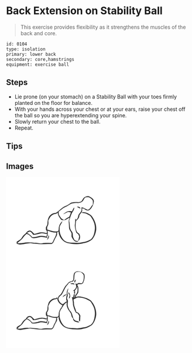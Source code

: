 # Back Extension on Stability Ball
> This exercise provides flexibility as it strengthens the muscles of the back and core.

``` 
id: 0104 
type: isolation 
primary: lower back 
secondary: core,hamstrings 
equipment: exercise ball 
``` 

## Steps

 - Lie prone (on your stomach) on a Stability Ball with your toes firmly planted on the floor for balance.
 - With your hands across your chest or at your ears, raise your chest off the ball so you are hyperextending your spine.
 - Slowly return your chest to the ball.
 - Repeat.

## Tips


## Images

<svg width="233pt" height="175pt" viewBox="0 0 233 175" xmlns="http://www.w3.org/2000/svg">
  <g fill="#FFF">
    <path d="M0 0h233v175H0V0m160.41 41.47c-3.2 1.88-3.74 6.15-6.62 8.32-2.1.88-4.35 1.68-6.65 1.58-4.62-.43-9.32-.07-13.85.86-3.69 2.42-7.11 5.36-11.38 6.75-8.22 2.88-13.18 10.57-20.73 14.54-3.69-.42-7.2 1.29-9.85 3.73-5.46 4.07-6.3 11.45-6.73 17.74.25 3.06-2.1 5.32-3.13 7.99.11 2.51-.66 5.67 2.03 7.13-.07 1.6-.14 3.19-.19 4.79-3.98-1.3-8.17-2.15-12.37-1.74-4.46.33-8.53 2.42-12.92 3.08-2.9-1.94-4.78-5.26-8.1-6.55-3.3-1.05-6.61 1.1-8.41 3.77-2.05 2.89-5.36 4.59-7.35 7.55-1.96 2.43-3.04 5.8-6.02 7.24-2.27 1.25-4.4 2.74-6.54 4.21-.02 1.28-.06 2.57.07 3.86 2.89 1.11 6.01 2.17 9.14 1.58 6.35-.99 12.69-2.26 19.09-2.76 3.99.67 8 1.16 12.04 1.39 10.34 1.79 20.83.02 31.24.33 3.91-1.28 4.74-6.02 6.48-9.26 1.7-4.16 5.51-7.75 4.77-12.59-.6-2 1.87-2.57 2.92-3.75.64 10.94 8.38 21.6 19.39 23.91 10.52 2.27 21.76 3.03 32.22.06 6.28-.74 12.05-3.71 17.1-7.4 5.2-5.67 7.8-13.23 8.68-20.78.49-10.63-3.82-21.08-10.78-28.99-3.6-2.2-7.12-4.83-11.35-5.61-2.62-.66-5.6-1.23-7.91.55 3.55.98 7.51.65 10.78 2.57 2.31 1.37 4.97 2.19 7.02 3.97 5.81 7.55 10.1 16.75 9.43 26.49-.89 7.62-2.11 16.22-8.38 21.42-3.99 2.03-8.05 4.24-12.5 5.04-5.69.68-11.27 2.68-17.06 1.97-8.55-.55-18.38.97-25.39-5.14-6.01-6.47-9.83-15.4-8.88-24.31-.88-5.67 4.3-9.45 5.52-14.56-4.79 3.65-7.29 9.77-7.48 15.69-.31 1.59 0 4.14-1.97 4.73-7.32 1.93-14.42-1.5-21.37-3.33-.68-2.62-.75-5.32.77-7.66 2.08-3.26 1.49-7.17 1.21-10.81 2.11-4.2 3.94-8.86 8.28-11.28 3.21-2.99 8.44-1.31 10.99-5.19.18 5.16 3.28 9.58 6.25 13.58 1.64 2.47 4.94 1.97 7.51 2.01 3.95-.69 6.99-3.72 10.65-5.19-.78 2.95-2.37 5.88-1.78 9.03.5 4.03.39 8.1.69 12.14.37 3.56 2.99 6.17 4.44 9.27 1.67 3.34-.69 7.39 1.63 10.51 2.3 4.34 6.08 10.02 11.83 8.17.26-.33.78-.99 1.04-1.33 4.35-3.38 4.55-10.13 1.93-14.63-1.54-1.47-3.76-2.28-4.74-4.27-3.82-6.83-2.9-15.06-1.69-22.47 2.98-2.42 6.01-5.39 6.53-9.4.21-4.4 5.24-6.55 5.91-10.8-.11-1.79-.18-3.57-.02-5.35 1.29.25 2.58.51 3.87.79 2.68 2.64 6.41 4.59 10.22 3.29 5.93-4.03 9.04-11.17 9.85-18.09.35-5.28-4.86-7.78-8.71-10-3.45-1.99-7.58-.29-10.67 1.61z"/>
    <path d="M162.9 41.43c3.15-.51 6.81-.87 9.47 1.27 2.28 1.74 5.24 3.6 5.38 6.78.27 2.27.07 4.56-.02 6.83-3.82 3.28-5.03 9.28-10.33 10.79-4.3-1.73-8.19-4.4-12.79-5.33-.05 2.36.01 4.76-.47 7.09-.86 2.86-3.38 4.7-5 7.09-1.48 2.04-1.34 4.69-2.2 6.97-.74 2-2.28 3.53-3.6 5.16l-.68-2.92-1.05 1.21c.21 3.99-.33 7.93-.9 11.86-.02 4.66 1.39 9.21 2.52 13.69.48 2.58 3.06 3.67 4.83 5.25.53 1.39 1.09 2.77 1.68 4.14-.63 3.14-1.12 6.31-2.05 9.39-2.82.66-5.29-.56-7.57-2.09-.8-1.72-1.71-3.38-2.49-5.1-1.46-3.31-.4-7.13-1.85-10.43-1.17-2.3-3.26-4.05-4.03-6.57-1.46-4.03-1.14-8.38-1.7-12.56-.17-1.8-1.3-3.59-.65-5.4 1.57-4.23 2.61-8.65 4.53-12.75 1.85-4.6 5.91-8.41 5.7-13.7-2.27 2.13-3.15 5.17-4.57 7.85-2.92-.28-5.99-.8-8.85.12-3.37 1.52-6.62 3.41-9.26 6.02 2.82-1.22 5.44-2.83 8.21-4.15 2.41-1.65 5.16.2 7.72.4-1.38 2.88-1.94 6.19-3.57 8.89-3.66 1.94-7.22 4.08-10.48 6.67-2.79-1.22-5.53-2.66-7.17-5.36-1.19-2.61-3.77-4.59-3.98-7.61-.1-1.49.06-2.99.14-4.49 4.63-2.81 8.24-7.08 13.35-9.13 4.48-1.73 8.15-4.93 12.47-6.95 4.2-.97 8.58-2.16 12.9-1.21 4.41-.02 9.37-1.63 11.75-5.62 1.26-2.19 2.17-4.96 4.61-6.1m-17.99 19.34c2.4 1.38 4.85 2.71 7.44 3.72-.63-3.69-4.31-4.49-7.44-3.72zM85.02 109.46c5.72 2.19 11.55 4.44 17.81 4.06.1 6.36-4.08 11.3-6.19 16.98-.72 1.59-1.55 3.21-2.92 4.34-6.54.24-13.2-.79-19.65.78-5.1 1.2-10.02-1.39-15.13-1.06-4.9-.57-9.77-.98-14.7-.88-7.21-.13-14.24 2.76-21.47 1.33 3.74-2.99 7.6-5.91 10.82-9.49 2.41-3.38 4.88-6.88 8.32-9.31 4.76.92 8.18 4.87 11.21 8.38 5.68 1.32 11.32-.87 16.86-1.9 5.06-.73 9.95 1.31 14.96 1.61-.41-.65-1.23-1.94-1.64-2.59.46-.49 1.37-1.47 1.82-1.95.36-3.43-.04-6.87-.1-10.3m1.9 9.07c-.2 3.61-1.82 6.81-3.29 10.03 3.22-2.24 5.3-6.29 3.29-10.03z"/>
    <path d="M42.63 114.18c1.79-.98 3.56-2.02 5.48-2.73 3.53.67 5.35 4.05 7.29 6.7 4.94-.12 9.69-1.51 14.44-2.72 4.89-1.28 9.67.77 14.49 1.35-.63 1.69-1.31 3.37-2 5.04-4.9-1.23-10.13-2.29-15.12-.97-4.32 1.5-8.91 1.99-13.44 2.41-3.01-3.76-6.67-7.13-11.14-9.08z"/>
  </g>
  <g fill="#333">
    <path d="M160.41 41.47c3.09-1.9 7.22-3.6 10.67-1.61 3.85 2.22 9.06 4.72 8.71 10-.81 6.92-3.92 14.06-9.85 18.09-3.81 1.3-7.54-.65-10.22-3.29-1.29-.28-2.58-.54-3.87-.79-.16 1.78-.09 3.56.02 5.35-.67 4.25-5.7 6.4-5.91 10.8-.52 4.01-3.55 6.98-6.53 9.4-1.21 7.41-2.13 15.64 1.69 22.47.98 1.99 3.2 2.8 4.74 4.27 2.62 4.5 2.42 11.25-1.93 14.63-.26.34-.78 1-1.04 1.33-5.75 1.85-9.53-3.83-11.83-8.17-2.32-3.12.04-7.17-1.63-10.51-1.45-3.1-4.07-5.71-4.44-9.27-.3-4.04-.19-8.11-.69-12.14-.59-3.15 1-6.08 1.78-9.03-3.66 1.47-6.7 4.5-10.65 5.19-2.57-.04-5.87.46-7.51-2.01-2.97-4-6.07-8.42-6.25-13.58-2.55 3.88-7.78 2.2-10.99 5.19-4.34 2.42-6.17 7.08-8.28 11.28.28 3.64.87 7.55-1.21 10.81-1.52 2.34-1.45 5.04-.77 7.66 6.95 1.83 14.05 5.26 21.37 3.33 1.97-.59 1.66-3.14 1.97-4.73.19-5.92 2.69-12.04 7.48-15.69-1.22 5.11-6.4 8.89-5.52 14.56-.95 8.91 2.87 17.84 8.88 24.31 7.01 6.11 16.84 4.59 25.39 5.14 5.79.71 11.37-1.29 17.06-1.97 4.45-.8 8.51-3.01 12.5-5.04 6.27-5.2 7.49-13.8 8.38-21.42.67-9.74-3.62-18.94-9.43-26.49-2.05-1.78-4.71-2.6-7.02-3.97-3.27-1.92-7.23-1.59-10.78-2.57 2.31-1.78 5.29-1.21 7.91-.55 4.23.78 7.75 3.41 11.35 5.61 6.96 7.91 11.27 18.36 10.78 28.99-.88 7.55-3.48 15.11-8.68 20.78-5.05 3.69-10.82 6.66-17.1 7.4-10.46 2.97-21.7 2.21-32.22-.06-11.01-2.31-18.75-12.97-19.39-23.91-1.05 1.18-3.52 1.75-2.92 3.75.74 4.84-3.07 8.43-4.77 12.59-1.74 3.24-2.57 7.98-6.48 9.26-10.41-.31-20.9 1.46-31.24-.33-4.04-.23-8.05-.72-12.04-1.39-6.4.5-12.74 1.77-19.09 2.76-3.13.59-6.25-.47-9.14-1.58-.13-1.29-.09-2.58-.07-3.86 2.14-1.47 4.27-2.96 6.54-4.21 2.98-1.44 4.06-4.81 6.02-7.24 1.99-2.96 5.3-4.66 7.35-7.55 1.8-2.67 5.11-4.82 8.41-3.77 3.32 1.29 5.2 4.61 8.1 6.55 4.39-.66 8.46-2.75 12.92-3.08 4.2-.41 8.39.44 12.37 1.74.05-1.6.12-3.19.19-4.79-2.69-1.46-1.92-4.62-2.03-7.13 1.03-2.67 3.38-4.93 3.13-7.99.43-6.29 1.27-13.67 6.73-17.74 2.65-2.44 6.16-4.15 9.85-3.73 7.55-3.97 12.51-11.66 20.73-14.54 4.27-1.39 7.69-4.33 11.38-6.75 4.53-.93 9.23-1.29 13.85-.86 2.3.1 4.55-.7 6.65-1.58 2.88-2.17 3.42-6.44 6.62-8.32m2.49-.04c-2.44 1.14-3.35 3.91-4.61 6.1-2.38 3.99-7.34 5.6-11.75 5.62-4.32-.95-8.7.24-12.9 1.21-4.32 2.02-7.99 5.22-12.47 6.95-5.11 2.05-8.72 6.32-13.35 9.13-.08 1.5-.24 3-.14 4.49.21 3.02 2.79 5 3.98 7.61 1.64 2.7 4.38 4.14 7.17 5.36 3.26-2.59 6.82-4.73 10.48-6.67 1.63-2.7 2.19-6.01 3.57-8.89-2.56-.2-5.31-2.05-7.72-.4-2.77 1.32-5.39 2.93-8.21 4.15 2.64-2.61 5.89-4.5 9.26-6.02 2.86-.92 5.93-.4 8.85-.12 1.42-2.68 2.3-5.72 4.57-7.85.21 5.29-3.85 9.1-5.7 13.7-1.92 4.1-2.96 8.52-4.53 12.75-.65 1.81.48 3.6.65 5.4.56 4.18.24 8.53 1.7 12.56.77 2.52 2.86 4.27 4.03 6.57 1.45 3.3.39 7.12 1.85 10.43.78 1.72 1.69 3.38 2.49 5.1 2.28 1.53 4.75 2.75 7.57 2.09.93-3.08 1.42-6.25 2.05-9.39-.59-1.37-1.15-2.75-1.68-4.14-1.77-1.58-4.35-2.67-4.83-5.25-1.13-4.48-2.54-9.03-2.52-13.69.57-3.93 1.11-7.87.9-11.86l1.05-1.21.68 2.92c1.32-1.63 2.86-3.16 3.6-5.16.86-2.28.72-4.93 2.2-6.97 1.62-2.39 4.14-4.23 5-7.09.48-2.33.42-4.73.47-7.09 4.6.93 8.49 3.6 12.79 5.33 5.3-1.51 6.51-7.51 10.33-10.79.09-2.27.29-4.56.02-6.83-.14-3.18-3.1-5.04-5.38-6.78-2.66-2.14-6.32-1.78-9.47-1.27m-77.88 68.03c.06 3.43.46 6.87.1 10.3-.45.48-1.36 1.46-1.82 1.95.41.65 1.23 1.94 1.64 2.59-5.01-.3-9.9-2.34-14.96-1.61-5.54 1.03-11.18 3.22-16.86 1.9-3.03-3.51-6.45-7.46-11.21-8.38-3.44 2.43-5.91 5.93-8.32 9.31-3.22 3.58-7.08 6.5-10.82 9.49 7.23 1.43 14.26-1.46 21.47-1.33 4.93-.1 9.8.31 14.7.88 5.11-.33 10.03 2.26 15.13 1.06 6.45-1.57 13.11-.54 19.65-.78 1.37-1.13 2.2-2.75 2.92-4.34 2.11-5.68 6.29-10.62 6.19-16.98-6.26.38-12.09-1.87-17.81-4.06m-42.39 4.72c4.47 1.95 8.13 5.32 11.14 9.08 4.53-.42 9.12-.91 13.44-2.41 4.99-1.32 10.22-.26 15.12.97.69-1.67 1.37-3.35 2-5.04-4.82-.58-9.6-2.63-14.49-1.35-4.75 1.21-9.5 2.6-14.44 2.72-1.94-2.65-3.76-6.03-7.29-6.7-1.92.71-3.69 1.75-5.48 2.73z"/>
    <path d="M144.91 60.77c3.13-.77 6.81.03 7.44 3.72-2.59-1.01-5.04-2.34-7.44-3.72zM86.92 118.53c2.01 3.74-.07 7.79-3.29 10.03 1.47-3.22 3.09-6.42 3.29-10.03z"/>
  </g>
</svg>

<svg width="233pt" height="175pt" viewBox="0 0 233 175" xmlns="http://www.w3.org/2000/svg">
  <g fill="#FFF">
    <path d="M0 0h233v175H0V0m138.74 23.81c-1.26 3.74-.21 7.84-1.31 11.57-.87 2.78-3.99 3.02-6.33 3.74-2.15.49-3.63 2.21-4.92 3.87-1.92 2.51-4.59 4.41-6.08 7.25-2.91 4.57-4.6 9.82-7.79 14.22-1.26 1.71-3.19 2.74-4.55 4.35-.85 1.61-1.37 3.39-2.48 4.85-.2-.61-.6-1.84-.8-2.46-1.13.85-2.27 1.67-3.42 2.5-5.69-.93-10.51 3.66-13.6 7.91-1.78 4.56-2.96 9.46-2.88 14.4.09 3.05-3.25 5.02-3.12 8.05.19 2.08-.61 5.17 2.19 5.71-.13 1.73-.24 3.46-.33 5.19-3.31-1.15-6.78-1.92-10.31-1.83-5.23-.13-10.06 2.13-15.06 3.32-2.49-2.05-4.38-4.83-7.22-6.41-3.88-1.82-8.47.96-9.87 4.74-2.36 1.93-4.98 3.66-6.7 6.24-1.64 2.09-2.64 4.71-4.69 6.47-2.61 1.5-5.19 3.03-7.64 4.8-.16 1.34-.25 2.69-.35 4.04 3.04.89 6.15 2.23 9.38 1.53 6.01-1.05 12.04-1.92 18.08-2.77 9.64.98 19.33 2.9 29.07 2.03 5.03-.17 10.06-.36 15.09-.25 4.43-1.51 4.95-6.9 7.11-10.42 1.69-3.98 5.97-7.96 3.7-12.58 1.19-.87 2.43-1.68 3.65-2.5-.05 7.28 4 13.84 9 18.83 5.44 4.43 12.56 5.81 19.36 6.52 7.48.41 15.19 1.02 22.42-1.42 6.48-.65 12.4-3.68 17.63-7.41 5.45-5.96 8.16-13.95 8.8-21.91.08-10.47-4.21-20.78-11.34-28.36-3.59-2.1-7.08-4.61-11.23-5.44-6.27-1.47-13.26-4.25-19.46-1.15.02-4.5 5.05-6.54 5.28-10.95.18-4.66.91-10.06-2.29-13.92.93-.68 1.86-1.36 2.79-2.03 3.42.32 7.99.76 9.63-3.07 2.21-5.15 3.55-11.14 2.24-16.68-2.68-4.53-8.44-6.05-13.39-6.24-3.6-.32-7.52 1.98-8.26 5.67z"/>
    <path d="M143.07 19.91c4.17-.96 9.88-1.77 12.94 2.03 1.3 1.43 3.04 2.88 3.03 4.98.35 4.96-.15 10.14-2.7 14.5-1.52 2.06-4.25.84-6.32.74-2.04-.61-3.6 1.19-5.13 2.18-.65-.58-2.7-2.42-2.61-.39.58 2.3 2.04 4.59.95 6.99-.74 3.46-4.1 5.17-6.59 7.24.72-.02 2.17-.07 2.9-.09-.1 1.55-.2 3.09-.31 4.63.59.77 1.18 1.53 1.77 2.29.3-2.57.51-5.18-.11-7.72 2.47-2.05 3.92-4.92 4.9-7.93.97 5.69 1.6 12.91-3.65 16.78-.74 2.25-1.37 4.58-2.75 6.54.33-2.14.84-4.24 1.37-6.34-.57-.8-1.14-1.59-1.7-2.39-.51 2.57-1.12 5.12-1.69 7.68-.91-.36-1.81-.72-2.71-1.09 1.37 5.41 2.48 10.91 2.38 16.52 1.45 4.98 2.84 10.04 5.35 14.63.75 1.77 2.95 1.9 4.49 2.65.95 1.69 1.97 3.35 3.05 4.97-.82 3.18-.13 6.46-.67 9.67.64.55 1.29 1.09 1.95 1.62.92-3.85.43-7.82.93-11.72-.7-1.84-2.01-3.37-3.15-4.94-1.23-1.98-4.21-1.54-5.45-3.45-1.09-5.97-4.91-11.3-4.54-17.55.17-2.45-1.16-4.98-.68-7.31 2.46-1.37 5.01-2.56 7.51-3.85 8.75-.85 17.44 2.13 24.85 6.64 3.22 1.48 4.34 5.11 6.24 7.82 4.85 7.72 6.17 17.34 4.11 26.18-.88 5.64-3.02 11.31-7.47 15.1-4.66 2.2-9.29 4.93-14.55 5.3-5.29.73-10.52 2.59-15.92 1.8-8.27-.77-17.71.68-24.49-5.25-4.78-5.03-7.8-11.61-9-18.41.1-3 .1-5.99.1-8.99.95-3.1 2.48-6.12 4.62-8.58 2.56-4.46 5.38-9.44 10.16-11.86-1.52 6.17.92 12.62 4.71 17.49 1.16 2.12 2.97 3.86 3.87 6.12.79 3.26.97 7.19 4.2 9.11-.65 3.09 1.79 5.64 4.34 6.91 2.78.58 5.72 2.13 8.54 1-2.94-2.7-7.64-1.97-10.41-4.94-4.32-5.55-3.23-14.06-9.04-18.63-1.95-3.25-3.81-6.67-4.38-10.46-1-4.19 1.9-8.79-.84-12.66-1.92-3.22 1.69-6.56.7-9.88-1.45-4.35.83-8.6 1.29-12.9-2.43 3.84-3.72 8.38-2.98 12.93-3.72-.91-7.35 2.3-8.74 5.5 2.92-1.92 5.48-4.42 8.98-5.31-1.44 4.47-2.79 9.34-.2 13.69-3.26 1.23-5.55 3.87-8.28 5.83-4.65-1.08-7.95-5.75-8.98-10.24-.17-4.35 3.82-6.76 6.61-9.36 4.56-6.79 6.68-15.21 12.76-20.95 2.04-3.83 6.31-5.15 10.33-5.7 5.19-5.22.5-14.14 6.11-19.17m-3.51 17.84l1 3.6c1.61-1.73 1.57-4.33 2.36-6.47-1.23.84-2.29 1.87-3.36 2.87m-8.15 5.38c2.41 1.91 6.01.91 8.84 1.95-.83-4.24-5.93-2.34-8.84-1.95m-1.4 23.45c-.08 2.4-.87 4.66-1.59 6.93.39-.09 1.15-.25 1.54-.33 2.6-4.05 1.1-8.79-1.7-12.26-1.83 1.85.63 4.16 1.75 5.66z"/>
    <path d="M104.74 72.89c.21 6.56 4.79 12.75 11.15 14.52-.58.56-1.17 1.12-1.75 1.67.04.72.14 2.15.18 2.86l-1.03-.27c-2.65 4.03-5.33 8.39-5.42 13.37-.23 2.31.09 5.9-3.1 6.2-5.04.45-10.27 0-14.88-2.19-2.28-1.02-7.03-.27-5.5-4.12-.23-.39-.69-1.19-.91-1.58.95-1.96 1.99-3.87 2.82-5.89.78-2.77.17-5.67.07-8.48 1.91-2.72 2.48-6.29 5.06-8.54 3.07-3.16 7.11-5.31 11.58-5.36.43-.55 1.29-1.64 1.73-2.19zM85 109.49c5.75 2.03 11.53 4.49 17.8 3.95-.14 4.15-1.3 8.16-3.68 11.58-2.2 3.25-2.28 8.52-6.38 10.04-6.48-.35-13.08-.81-19.46.73-4.14.88-8.08-1.18-12.19-1.14-5.17.24-10.23-1.86-15.38-.53-7.58-1.55-15.15 2.79-22.83.9 3.61-3.1 7.51-5.94 10.72-9.48 2.1-3.39 4.72-6.43 7.74-9.03 1.46-.47 3 .09 4.14 1.02 2.54 1.89 5.7 3.49 6.73 6.72 5.92 1.87 11.96-.45 17.77-1.63 5.06-.69 9.91 1.42 14.94 1.6-.42-.61-1.24-1.82-1.66-2.43.44-.49 1.32-1.47 1.75-1.96.69-3.43-.05-6.89-.01-10.34m1.58 9.34c.47 3.53-1.49 6.43-2.92 9.47 3.11-1.89 5.62-6.22 2.92-9.47z"/>
    <path d="M42.63 114.51c1.65-1.28 3.39-2.5 5.43-3.05 3.21.61 5.69 3.53 6.84 6.46 7.27.8 13.9-3.73 21.16-2.77 2.73.34 5.33 1.78 8.14 1.18-.35 1.93-1.02 3.77-1.83 5.55-5.66-1.52-11.92-2.58-17.51-.25-3.71.85-7.52 1.48-11.34 1.61-2.8-3.7-6.33-7.36-10.89-8.73z"/>
  </g>
  <g fill="#333">
    <path d="M138.74 23.81c.74-3.69 4.66-5.99 8.26-5.67 4.95.19 10.71 1.71 13.39 6.24 1.31 5.54-.03 11.53-2.24 16.68-1.64 3.83-6.21 3.39-9.63 3.07-.93.67-1.86 1.35-2.79 2.03 3.2 3.86 2.47 9.26 2.29 13.92-.23 4.41-5.26 6.45-5.28 10.95 6.2-3.1 13.19-.32 19.46 1.15 4.15.83 7.64 3.34 11.23 5.44 7.13 7.58 11.42 17.89 11.34 28.36-.64 7.96-3.35 15.95-8.8 21.91-5.23 3.73-11.15 6.76-17.63 7.41-7.23 2.44-14.94 1.83-22.42 1.42-6.8-.71-13.92-2.09-19.36-6.52-5-4.99-9.05-11.55-9-18.83-1.22.82-2.46 1.63-3.65 2.5 2.27 4.62-2.01 8.6-3.7 12.58-2.16 3.52-2.68 8.91-7.11 10.42-5.03-.11-10.06.08-15.09.25-9.74.87-19.43-1.05-29.07-2.03-6.04.85-12.07 1.72-18.08 2.77-3.23.7-6.34-.64-9.38-1.53.1-1.35.19-2.7.35-4.04 2.45-1.77 5.03-3.3 7.64-4.8 2.05-1.76 3.05-4.38 4.69-6.47 1.72-2.58 4.34-4.31 6.7-6.24 1.4-3.78 5.99-6.56 9.87-4.74 2.84 1.58 4.73 4.36 7.22 6.41 5-1.19 9.83-3.45 15.06-3.32 3.53-.09 7 .68 10.31 1.83.09-1.73.2-3.46.33-5.19-2.8-.54-2-3.63-2.19-5.71-.13-3.03 3.21-5 3.12-8.05-.08-4.94 1.1-9.84 2.88-14.4 3.09-4.25 7.91-8.84 13.6-7.91 1.15-.83 2.29-1.65 3.42-2.5.2.62.6 1.85.8 2.46 1.11-1.46 1.63-3.24 2.48-4.85 1.36-1.61 3.29-2.64 4.55-4.35 3.19-4.4 4.88-9.65 7.79-14.22 1.49-2.84 4.16-4.74 6.08-7.25 1.29-1.66 2.77-3.38 4.92-3.87 2.34-.72 5.46-.96 6.33-3.74 1.1-3.73.05-7.83 1.31-11.57m4.33-3.9c-5.61 5.03-.92 13.95-6.11 19.17-4.02.55-8.29 1.87-10.33 5.7-6.08 5.74-8.2 14.16-12.76 20.95-2.79 2.6-6.78 5.01-6.61 9.36 1.03 4.49 4.33 9.16 8.98 10.24 2.73-1.96 5.02-4.6 8.28-5.83-2.59-4.35-1.24-9.22.2-13.69-3.5.89-6.06 3.39-8.98 5.31 1.39-3.2 5.02-6.41 8.74-5.5-.74-4.55.55-9.09 2.98-12.93-.46 4.3-2.74 8.55-1.29 12.9.99 3.32-2.62 6.66-.7 9.88 2.74 3.87-.16 8.47.84 12.66.57 3.79 2.43 7.21 4.38 10.46 5.81 4.57 4.72 13.08 9.04 18.63 2.77 2.97 7.47 2.24 10.41 4.94-2.82 1.13-5.76-.42-8.54-1-2.55-1.27-4.99-3.82-4.34-6.91-3.23-1.92-3.41-5.85-4.2-9.11-.9-2.26-2.71-4-3.87-6.12-3.79-4.87-6.23-11.32-4.71-17.49-4.78 2.42-7.6 7.4-10.16 11.86-2.14 2.46-3.67 5.48-4.62 8.58 0 3 0 5.99-.1 8.99 1.2 6.8 4.22 13.38 9 18.41 6.78 5.93 16.22 4.48 24.49 5.25 5.4.79 10.63-1.07 15.92-1.8 5.26-.37 9.89-3.1 14.55-5.3 4.45-3.79 6.59-9.46 7.47-15.1 2.06-8.84.74-18.46-4.11-26.18-1.9-2.71-3.02-6.34-6.24-7.82-7.41-4.51-16.1-7.49-24.85-6.64-2.5 1.29-5.05 2.48-7.51 3.85-.48 2.33.85 4.86.68 7.31-.37 6.25 3.45 11.58 4.54 17.55 1.24 1.91 4.22 1.47 5.45 3.45 1.14 1.57 2.45 3.1 3.15 4.94-.5 3.9-.01 7.87-.93 11.72a76.07 76.07 0 0 1-1.95-1.62c.54-3.21-.15-6.49.67-9.67-1.08-1.62-2.1-3.28-3.05-4.97-1.54-.75-3.74-.88-4.49-2.65-2.51-4.59-3.9-9.65-5.35-14.63.1-5.61-1.01-11.11-2.38-16.52.9.37 1.8.73 2.71 1.09.57-2.56 1.18-5.11 1.69-7.68.56.8 1.13 1.59 1.7 2.39-.53 2.1-1.04 4.2-1.37 6.34 1.38-1.96 2.01-4.29 2.75-6.54 5.25-3.87 4.62-11.09 3.65-16.78-.98 3.01-2.43 5.88-4.9 7.93.62 2.54.41 5.15.11 7.72-.59-.76-1.18-1.52-1.77-2.29.11-1.54.21-3.08.31-4.63-.73.02-2.18.07-2.9.09 2.49-2.07 5.85-3.78 6.59-7.24 1.09-2.4-.37-4.69-.95-6.99-.09-2.03 1.96-.19 2.61.39 1.53-.99 3.09-2.79 5.13-2.18 2.07.1 4.8 1.32 6.32-.74 2.55-4.36 3.05-9.54 2.7-14.5.01-2.1-1.73-3.55-3.03-4.98-3.06-3.8-8.77-2.99-12.94-2.03m-38.33 52.98c-.44.55-1.3 1.64-1.73 2.19-4.47.05-8.51 2.2-11.58 5.36-2.58 2.25-3.15 5.82-5.06 8.54.1 2.81.71 5.71-.07 8.48-.83 2.02-1.87 3.93-2.82 5.89.22.39.68 1.19.91 1.58-1.53 3.85 3.22 3.1 5.5 4.12 4.61 2.19 9.84 2.64 14.88 2.19 3.19-.3 2.87-3.89 3.1-6.2.09-4.98 2.77-9.34 5.42-13.37l1.03.27c-.04-.71-.14-2.14-.18-2.86.58-.55 1.17-1.11 1.75-1.67-6.36-1.77-10.94-7.96-11.15-14.52M85 109.49c-.04 3.45.7 6.91.01 10.34-.43.49-1.31 1.47-1.75 1.96.42.61 1.24 1.82 1.66 2.43-5.03-.18-9.88-2.29-14.94-1.6-5.81 1.18-11.85 3.5-17.77 1.63-1.03-3.23-4.19-4.83-6.73-6.72-1.14-.93-2.68-1.49-4.14-1.02-3.02 2.6-5.64 5.64-7.74 9.03-3.21 3.54-7.11 6.38-10.72 9.48 7.68 1.89 15.25-2.45 22.83-.9 5.15-1.33 10.21.77 15.38.53 4.11-.04 8.05 2.02 12.19 1.14 6.38-1.54 12.98-1.08 19.46-.73 4.1-1.52 4.18-6.79 6.38-10.04 2.38-3.42 3.54-7.43 3.68-11.58-6.27.54-12.05-1.92-17.8-3.95m-42.37 5.02c4.56 1.37 8.09 5.03 10.89 8.73 3.82-.13 7.63-.76 11.34-1.61 5.59-2.33 11.85-1.27 17.51.25.81-1.78 1.48-3.62 1.83-5.55-2.81.6-5.41-.84-8.14-1.18-7.26-.96-13.89 3.57-21.16 2.77-1.15-2.93-3.63-5.85-6.84-6.46-2.04.55-3.78 1.77-5.43 3.05z"/>
    <path d="M139.56 37.75c1.07-1 2.13-2.03 3.36-2.87-.79 2.14-.75 4.74-2.36 6.47l-1-3.6zM131.41 43.13c2.91-.39 8.01-2.29 8.84 1.95-2.83-1.04-6.43-.04-8.84-1.95zM130.01 66.58c-1.12-1.5-3.58-3.81-1.75-5.66 2.8 3.47 4.3 8.21 1.7 12.26-.39.08-1.15.24-1.54.33.72-2.27 1.51-4.53 1.59-6.93zM86.58 118.83c2.7 3.25.19 7.58-2.92 9.47 1.43-3.04 3.39-5.94 2.92-9.47z"/>
  </g>
</svg>
